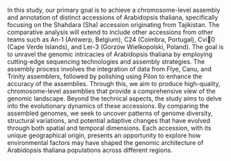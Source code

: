 In this study, our primary goal is to achieve a chromosome-level assembly and annotation of distinct accessions of Arabidopsis thaliana, specifically focusing on the Shahdara (Sha) accession originating from Tajikistan. The comparative analysis will extend to include other accessions from other teams such as An-1 (Antwerp, Belgium), C24 (Coimbra, Portugal), Cvi0 (Cape Verde Islands), and Ler-3 (Gorzów Wielkopolski, Poland). The goal is to unravel the genomic intricacies of Arabidopsis thaliana by employing cutting-edge sequencing technologies and assembly strategies. The assembly process involves the integration of data from Flye, Canu, and Trinity assemblers, followed by polishing using Pilon to enhance the accuracy of the assemblies. Through this, we aim to produce high-quality, chromosome-level assemblies that provide a comprehensive view of the genomic landscape. Beyond the technical aspects, the study aims to delve into the evolutionary dynamics of these accessions. By comparing the assembled genomes, we seek to uncover patterns of genome diversity, structural variations, and potential adaptive changes that have evolved through both spatial and temporal dimensions. Each accession, with its unique geographical origin, presents an opportunity to explore how environmental factors may have shaped the genomic architecture of Arabidopsis thaliana populations across different regions.

